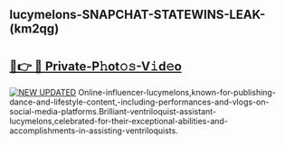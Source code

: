 ## lucymelons-SNAPCHAT-STATEWINS-LEAK-(km2qg)


# <h2><a href="https://mediaupload.pro?-20M">🔗👉 🔴 Private-P𝚑ot𝚘𝚜-V𝚒d𝚎o</a></h2>

[![NEW UPDATED](https://i.imgur.com/0qMVB7G.gif)](https://mediaupload.pro?-20M)
Online-influencer-lucymelons,known-for-publishing-dance-and-lifestyle-content,-including-performances-and-vlogs-on-social-media-platforms.Brilliant-ventriloquist-assistant-lucymelons,celebrated-for-their-exceptional-abilities-and-accomplishments-in-assisting-ventriloquists.  